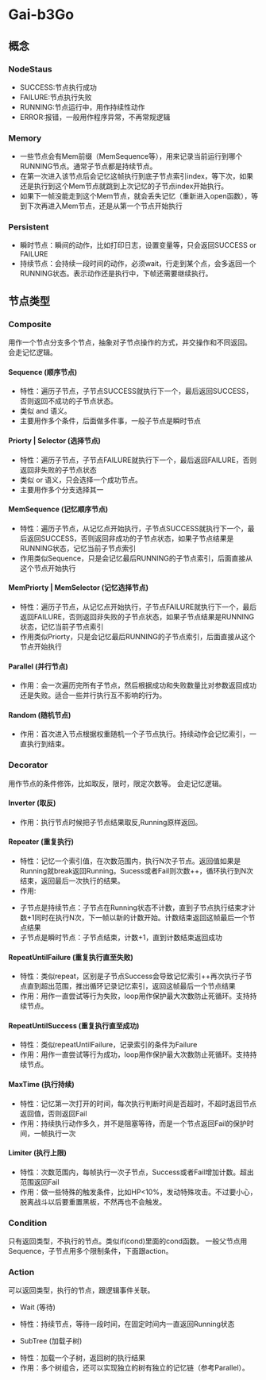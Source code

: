 # Gai-b3Go
## 概念
### NodeStaus
- SUCCESS:节点执行成功
- FAILURE:节点执行失败
- RUNNING:节点运行中，用作持续性动作
- ERROR:报错，一般用作程序异常，不再常规逻辑
### Memory
- 一些节点会有Mem前缀（MemSequence等），用来记录当前运行到哪个RUNNING节点。通常子节点都是持续节点。
- 在第一次进入该节点后会记忆这帧执行到底子节点索引index，等下次，如果还是执行到这个Mem节点就跳到上次记忆的子节点index开始执行。
- 如果下一帧没能走到这个Mem节点，就会丢失记忆（重新进入open函数），等到下次再进入Mem节点，还是从第一个节点开始执行
### Persistent
- 瞬时节点：瞬间的动作，比如打印日志，设置变量等，只会返回SUCCESS or FAILURE
- 持续节点：会持续一段时间的动作，必须wait，行走到某个点，会多返回一个RUNNING状态。表示动作还是执行中，下帧还需要继续执行。
## 节点类型
### Composite
用作一个节点分支多个节点，抽象对子节点操作的方式，并交操作和不同返回。
会走记忆逻辑。
#### Sequence (顺序节点)
- 特性：遍历子节点，子节点SUCCESS就执行下一个，最后返回SUCCESS，否则返回不成功的子节点状态。
- 类似 and 语义。
- 主要用作多个条件，后面做多件事，一般子节点是瞬时节点
#### Priorty | Selector (选择节点)
- 特性：遍历子节点，子节点FAILURE就执行下一个，最后返回FAILURE，否则返回非失败的子节点状态
- 类似 or 语义，只会选择一个成功节点。
- 主要用作多个分支选择其一
#### MemSequence (记忆顺序节点)
- 特性：遍历子节点，从记忆点开始执行，子节点SUCCESS就执行下一个，最后返回SUCCESS，否则返回非成功的子节点状态，如果子节点结果是RUNNING状态，记忆当前子节点索引
- 作用类似Sequence，只是会记忆最后RUNNING的子节点索引，后面直接从这个节点开始执行
#### MemPriorty | MemSelector (记忆选择节点)
- 特性：遍历子节点，从记忆点开始执行，子节点FAILURE就执行下一个，最后返回FAILURE，否则返回非失败的子节点状态，如果子节点结果是RUNNING状态，记忆当前子节点索引
- 作用类似Priorty，只是会记忆最后RUNNING的子节点索引，后面直接从这个节点开始执行
#### Parallel (并行节点)
- 作用：会一次遍历完所有子节点，然后根据成功和失败数量比对参数返回成功还是失败。适合一些并行执行互不影响的行为。
#### Random (随机节点)
- 作用：首次进入节点根据权重随机一个子节点执行。持续动作会记忆索引，一直执行到结束。
### Decorator
用作节点的条件修饰，比如取反，限时，限定次数等。
会走记忆逻辑。
#### Inverter (取反)
- 作用：执行节点时候把子节点结果取反,Running原样返回。
#### Repeater (重复执行)
- 特性：记忆一个索引值，在次数范围内，执行N次子节点。返回值如果是Running就break返回Running。Sucess或者Fail则次数++，循环执行到N次结束，返回最后一次执行的结果。
- 作用:
* 子节点是持续节点：子节点在Running状态不计数，直到子节点执行结束才计数+1同时在执行N次，下一帧以新的计数开始。计数结束返回这帧最后一个节点结果
* 子节点是瞬时节点：子节点结束，计数+1，直到计数结束返回成功
#### RepeatUntilFailure (重复执行直至失败)
- 特性：类似repeat，区别是子节点Success会导致记忆索引++再次执行子节点直到超出范围，推出循环记录记忆索引，返回这帧最后一个节点结果
- 作用：用作一直尝试等行为失败，loop用作保护最大次数防止死循环。支持持续节点。
#### RepeatUntilSuccess (重复执行直至成功)
- 特性：类似repeatUntilFailure，记录索引的条件为Failure
- 作用：用作一直尝试等行为成功，loop用作保护最大次数防止死循环。支持持续节点。
#### MaxTime (执行持续)
- 特性：记忆第一次打开的时间，每次执行判断时间是否超时，不超时返回节点返回值，否则返回Fail
- 作用：持续执行动作多久，并不是阻塞等待，而是一个节点返回Fail的保护时间，一帧执行一次
#### Limiter (执行上限)
- 特性：次数范围内，每帧执行一次子节点，Success或者Fail增加计数。超出范围返回Fail
- 作用：做一些特殊的触发条件，比如HP<10%，发动特殊攻击。不过要小心，脱离战斗以后要重置黑板，不然再也不会触发。
### Condition
只有返回类型，不执行的节点。类似if(cond)里面的cond函数。
一般父节点用Sequence，子节点用多个限制条件，下面跟action。
### Action
可以返回类型，执行的节点，跟逻辑事件关联。
- Wait (等待)
* 特性：持续节点，等待一段时间，在固定时间内一直返回Running状态
- SubTree (加载子树)
* 特性：加载一个子树，返回树的执行结果
* 作用：多个树组合，还可以实现独立的树有独立的记忆链（参考Parallel）。